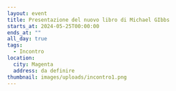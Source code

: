 ```yaml
---
layout: event
title: Presentazione del nuovo libro di Michael GIbbs
starts_at: 2024-05-25T00:00:00
ends_at: ""
all_day: true
tags:
  - Incontro
location:
  city: Magenta
  address: da definire
thumbnail: images/uploads/incontro1.png
---
```

